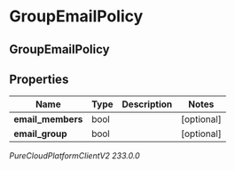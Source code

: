 # GroupEmailPolicy

## GroupEmailPolicy

## Properties

|Name | Type | Description | Notes|
|------------ | ------------- | ------------- | -------------|
| **email_members** | bool |  | [optional] |
| **email_group** | bool |  | [optional] |



_PureCloudPlatformClientV2 233.0.0_
